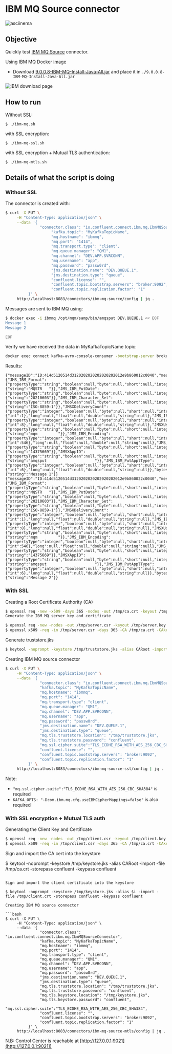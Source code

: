 # IBM MQ Source connector

![asciinema](https://github.com/vdesabou/gifs/blob/master/connect/connect-ibm-mq-source/asciinema.gif?raw=true)

## Objective

Quickly test [IBM MQ Source](https://docs.confluent.io/current/connect/kafka-connect-ibmmq/index.html) connector.

Using IBM MQ Docker [image](https://hub.docker.com/r/ibmcom/mq/)

* Download [9.0.0.8-IBM-MQ-Install-Java-All.jar](https://www-945.ibm.com/support/fixcentral/swg/selectFixes?product=ibm%2FWebSphere%2FWebSphere+MQ&fixids=9.0.0.4-IBM-MQ-Install-Java-All&source=dbluesearch&function=fixId&parent=ibm/WebSphere) and place it in `./9.0.0.8-IBM-MQ-Install-Java-All.jar`

![IBM download page](Screenshot1.png)

## How to run

Without SSL:

```
$ ./ibm-mq.sh
```

with SSL encryption:

```
$ ./ibm-mq-ssl.sh
```

with SSL encryption + Mutual TLS authentication:

```
$ ./ibm-mq-mtls.sh
```

## Details of what the script is doing

### Without SSL

The connector is created with:

```bash
$ curl -X PUT \
     -H "Content-Type: application/json" \
     --data '{
               "connector.class": "io.confluent.connect.ibm.mq.IbmMQSourceConnector",
                    "kafka.topic": "MyKafkaTopicName",
                    "mq.hostname": "ibmmq",
                    "mq.port": "1414",
                    "mq.transport.type": "client",
                    "mq.queue.manager": "QM1",
                    "mq.channel": "DEV.APP.SVRCONN",
                    "mq.username": "app",
                    "mq.password": "passw0rd",
                    "jms.destination.name": "DEV.QUEUE.1",
                    "jms.destination.type": "queue",
                    "confluent.license": "",
                    "confluent.topic.bootstrap.servers": "broker:9092",
                    "confluent.topic.replication.factor": "1"
          }' \
     http://localhost:8083/connectors/ibm-mq-source/config | jq .
```

Messages are sent to IBM MQ using:

```bash
$ docker exec -i ibmmq /opt/mqm/samp/bin/amqsput DEV.QUEUE.1 << EOF
Message 1
Message 2

EOF
```

Verify we have received the data in MyKafkaTopicName topic:

```bash
docker exec connect kafka-avro-console-consumer -bootstrap-server broker:9092 --property schema.registry.url=http://schema-registry:8081 --topic MyKafkaTopicName --from-beginning --max-messages 2
```

Results:

```
{"messageID":"ID:414d5120514d3120202020202020202012e9b860012c0040","messageType":"text","timestamp":1622731076690,"deliveryMode":1,"correlationID":null,"replyTo":null,"destination":null,"redelivered":false,"type":null,"expiration":0,"priority":0,"properties":{"JMS_IBM_Format":{"propertyType":"string","boolean":null,"byte":null,"short":null,"integer":null,"long":null,"float":null,"double":null,"string":{"string":"MQSTR   "}},"JMS_IBM_PutDate":{"propertyType":"string","boolean":null,"byte":null,"short":null,"integer":null,"long":null,"float":null,"double":null,"string":{"string":"20210603"}},"JMS_IBM_Character_Set":{"propertyType":"string","boolean":null,"byte":null,"short":null,"integer":null,"long":null,"float":null,"double":null,"string":{"string":"ISO-8859-1"}},"JMSXDeliveryCount":{"propertyType":"integer","boolean":null,"byte":null,"short":null,"integer":{"int":1},"long":null,"float":null,"double":null,"string":null},"JMS_IBM_MsgType":{"propertyType":"integer","boolean":null,"byte":null,"short":null,"integer":{"int":8},"long":null,"float":null,"double":null,"string":null},"JMSXUserID":{"propertyType":"string","boolean":null,"byte":null,"short":null,"integer":null,"long":null,"float":null,"double":null,"string":{"string":"mqm         "}},"JMS_IBM_Encoding":{"propertyType":"integer","boolean":null,"byte":null,"short":null,"integer":{"int":546},"long":null,"float":null,"double":null,"string":null},"JMS_IBM_PutTime":{"propertyType":"string","boolean":null,"byte":null,"short":null,"integer":null,"long":null,"float":null,"double":null,"string":{"string":"14375669"}},"JMSXAppID":{"propertyType":"string","boolean":null,"byte":null,"short":null,"integer":null,"long":null,"float":null,"double":null,"string":{"string":"amqsput                     "}},"JMS_IBM_PutApplType":{"propertyType":"integer","boolean":null,"byte":null,"short":null,"integer":{"int":6},"long":null,"float":null,"double":null,"string":null}},"bytes":null,"map":null,"text":{"string":"Message 1"}}
{"messageID":"ID:414d5120514d3120202020202020202012e9b860022c0040","messageType":"text","timestamp":1622731076690,"deliveryMode":1,"correlationID":null,"replyTo":null,"destination":null,"redelivered":false,"type":null,"expiration":0,"priority":0,"properties":{"JMS_IBM_Format":{"propertyType":"string","boolean":null,"byte":null,"short":null,"integer":null,"long":null,"float":null,"double":null,"string":{"string":"MQSTR   "}},"JMS_IBM_PutDate":{"propertyType":"string","boolean":null,"byte":null,"short":null,"integer":null,"long":null,"float":null,"double":null,"string":{"string":"20210603"}},"JMS_IBM_Character_Set":{"propertyType":"string","boolean":null,"byte":null,"short":null,"integer":null,"long":null,"float":null,"double":null,"string":{"string":"ISO-8859-1"}},"JMSXDeliveryCount":{"propertyType":"integer","boolean":null,"byte":null,"short":null,"integer":{"int":1},"long":null,"float":null,"double":null,"string":null},"JMS_IBM_MsgType":{"propertyType":"integer","boolean":null,"byte":null,"short":null,"integer":{"int":8},"long":null,"float":null,"double":null,"string":null},"JMSXUserID":{"propertyType":"string","boolean":null,"byte":null,"short":null,"integer":null,"long":null,"float":null,"double":null,"string":{"string":"mqm         "}},"JMS_IBM_Encoding":{"propertyType":"integer","boolean":null,"byte":null,"short":null,"integer":{"int":546},"long":null,"float":null,"double":null,"string":null},"JMS_IBM_PutTime":{"propertyType":"string","boolean":null,"byte":null,"short":null,"integer":null,"long":null,"float":null,"double":null,"string":{"string":"14375669"}},"JMSXAppID":{"propertyType":"string","boolean":null,"byte":null,"short":null,"integer":null,"long":null,"float":null,"double":null,"string":{"string":"amqsput                     "}},"JMS_IBM_PutApplType":{"propertyType":"integer","boolean":null,"byte":null,"short":null,"integer":{"int":6},"long":null,"float":null,"double":null,"string":null}},"bytes":null,"map":null,"text":{"string":"Message 2"}}
```

### With SSL

Creating a Root Certificate Authority (CA)

```bash
$ openssl req -new -x509 -days 365 -nodes -out /tmp/ca.crt -keyout /tmp/ca.key -subj "/CN=root-ca"
Generate the IBM MQ server key and certificate
```

```bash
$ openssl req -new -nodes -out /tmp/server.csr -keyout /tmp/server.key -subj "/CN=ibmmq"
$ openssl x509 -req -in /tmp/server.csr -days 365 -CA /tmp/ca.crt -CAkey /tmp/ca.key -CAcreateserial -out /tmp/server.crt
```

Generate truststore.jks

```bash
$ keytool -noprompt -keystore /tmp/truststore.jks -alias CARoot -import -file /tmp/ca.crt -storepass confluent -keypass confluent
```

Creating IBM MQ source connector

```bash
$ curl -X PUT \
     -H "Content-Type: application/json" \
     --data '{
               "connector.class": "io.confluent.connect.ibm.mq.IbmMQSourceConnector",
               "kafka.topic": "MyKafkaTopicName",
               "mq.hostname": "ibmmq",
               "mq.port": "1414",
               "mq.transport.type": "client",
               "mq.queue.manager": "QM1",
               "mq.channel": "DEV.APP.SVRCONN",
               "mq.username": "app",
               "mq.password": "passw0rd",
               "jms.destination.name": "DEV.QUEUE.1",
               "jms.destination.type": "queue",
               "mq.tls.truststore.location": "/tmp/truststore.jks",
               "mq.tls.truststore.password": "confluent",
               "mq.ssl.cipher.suite":"TLS_ECDHE_RSA_WITH_AES_256_CBC_SHA384",
               "confluent.license": "",
               "confluent.topic.bootstrap.servers": "broker:9092",
               "confluent.topic.replication.factor": "1"
          }' \
     http://localhost:8083/connectors/ibm-mq-source-ssl/config | jq .
```

Note:

* `"mq.ssl.cipher.suite":"TLS_ECDHE_RSA_WITH_AES_256_CBC_SHA384"` is required
* `KAFKA_OPTS: "-Dcom.ibm.mq.cfg.useIBMCipherMappings=false"` is also required

### With SSL encryption + Mutual TLS auth

Generating the Client Key and Certificate

```bash
$ openssl req -new -nodes -out /tmp/client.csr -keyout /tmp/client.key -subj "/CN=connect"
$ openssl x509 -req -in /tmp/client.csr -days 365 -CA /tmp/ca.crt -CAkey /tmp/ca.key -CAcreateserial -out /tmp/client.crt
```

Sign and import the CA cert into the keystore

$ keytool -noprompt -keystore /tmp/keystore.jks -alias CARoot -import -file /tmp/ca.crt -storepass confluent -keypass confluent
```

Sign and import the client certificate into the keystore

$ keytool -noprompt -keystore /tmp/keystore.jks -alias $i -import -file /tmp/client.crt -storepass confluent -keypass confluent

Creating IBM MQ source connector

```bash
$ curl -X PUT \
     -H "Content-Type: application/json" \
     --data '{
               "connector.class": "io.confluent.connect.ibm.mq.IbmMQSourceConnector",
               "kafka.topic": "MyKafkaTopicName",
               "mq.hostname": "ibmmq",
               "mq.port": "1414",
               "mq.transport.type": "client",
               "mq.queue.manager": "QM1",
               "mq.channel": "DEV.APP.SVRCONN",
               "mq.username": "app",
               "mq.password": "passw0rd",
               "jms.destination.name": "DEV.QUEUE.1",
               "jms.destination.type": "queue",
               "mq.tls.truststore.location": "/tmp/truststore.jks",
               "mq.tls.truststore.password": "confluent",
               "mq.tls.keystore.location": "/tmp/keystore.jks",
               "mq.tls.keystore.password": "confluent",
               "mq.ssl.cipher.suite":"TLS_ECDHE_RSA_WITH_AES_256_CBC_SHA384",
               "confluent.license": "",
               "confluent.topic.bootstrap.servers": "broker:9092",
               "confluent.topic.replication.factor": "1"
          }' \
     http://localhost:8083/connectors/ibm-mq-source-mtls/config | jq .
```

N.B: Control Center is reachable at [http://127.0.0.1:9021](http://127.0.0.1:9021])
